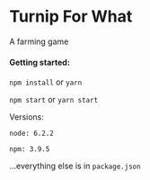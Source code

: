 # Turnip For What

A farming game

#### Getting started:
`npm install` or `yarn`

`npm start` or `yarn start`

Versions:

`node: 6.2.2`

`npm: 3.9.5`

...everything else is in `package.json`
